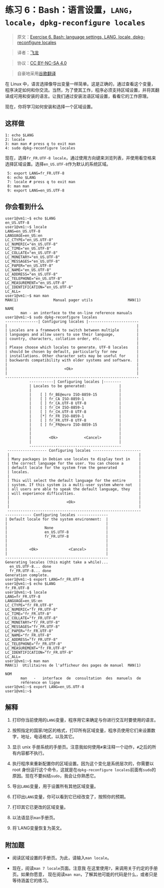# 练习 6：Bash：语言设置，`LANG`，`locale`，`dpkg-reconfigure locales`

> 原文：[Exercise 6. Bash: language settings, LANG, locale, dpkg-reconfigure locales](https://archive.fo/QgMfr)

> 译者：[飞龙](https://github.com/wizardforcel)

> 协议：[CC BY-NC-SA 4.0](http://creativecommons.org/licenses/by-nc-sa/4.0/)

> 自豪地采用[谷歌翻译](https://translate.google.cn/)

在 Linux 中，语言选择像导出变量一样简单。这是正确的，通过查看这个变量，程序决定如何和你交流。当然，为了使其工作，程序必须支持区域设置，并将其翻译成可用和安装的语言。让我们通过安装法语区域设置，看看它的工作原理。

现在，你将学习如何安装和选择一个区域设置。

## 这样做

```
1: echo $LANG
2: locale
3: man man # press q to exit man
4: sudo dpkg-reconfigure locales
```

现在，选择`fr_FR.UTF-8 locale`，通过使用方向键来浏览列表，并使用看空格来选择区域设置。选择`en_US.UTF-8`作为默认的系统区域。

```
 5: export LANG=fr_FR.UTF-8
 6: echo $LANG
 7: locale # press q to exit man
 8: man man
 9: export LANG=en_US.UTF-8
```

## 你会看到什么

```
user1@vm1:~$ echo $LANG
en_US.UTF-8
user1@vm1:~$ locale
LANG=en_US.UTF-8
LANGUAGE=en_US:en
LC_CTYPE="en_US.UTF-8"
LC_NUMERIC="en_US.UTF-8"
LC_TIME="en_US.UTF-8"
LC_COLLATE="en_US.UTF-8"
LC_MONETARY="en_US.UTF-8"
LC_MESSAGES="en_US.UTF-8"
LC_PAPER="en_US.UTF-8"
LC_NAME="en_US.UTF-8"
LC_ADDRESS="en_US.UTF-8"
LC_TELEPHONE="en_US.UTF-8"
LC_MEASUREMENT="en_US.UTF-8"
LC_IDENTIFICATION="en_US.UTF-8"
LC_ALL=
user1@vm1:~$ man man
MAN(1)                Manual pager utils                MAN(1)

NAME
       man - an interface to the on-line reference manuals
user1@vm1:~$ sudo dpkg-reconfigure locales
---------------| Configuring locales |-----------------------
|                                                           |
| Locales are a framework to switch between multiple        |
| languages and allow users to use their language,          |
| country, characters, collation order, etc.                |
|                                                           |
| Please choose which locales to generate. UTF-8 locales    |
| should be chosen by default, particularly for new         |
| installations. Other character sets may be useful for     |
| backwards compatibility with older systems and software.  |
|                                                           |
|                          <Ok>                             |
|                                                           |
-------------------------------------------------------------
           -----------| Configuring locales |--------
           | Locales to be generated:               |
           |                                        |
           |    [ ] fr_BE@euro ISO-8859-15          |
           |    [ ] fr_CA ISO-8859-1                |
           |    [ ] fr_CA.UTF-8 UTF-8               |
           |    [ ] fr_CH ISO-8859-1                |
           |    [ ] fr_CH.UTF-8 UTF-8               |
           |    [*] fr_FR ISO-8859-1                |
           |    [ ] fr_FR.UTF-8 UTF-8               |
           |    [ ] fr_FR@euro ISO-8859-15          |
           |                                        |
           |                                        |
           |        <Ok>            <Cancel>        |
           |                                        |
           ------------------------------------------
 ------------------ Configuring locales ----------------------
 |                                                           |
 | Many packages in Debian use locales to display text in    |
 | the correct language for the user. You can choose a       |
 | default locale for the system from the generated          |
 | locales.                                                  |
 |                                                           |
 | This will select the default language for the entire      |
 | system. If this system is a multi-user system where not   |
 | all users are able to speak the default language, they    |
 | will experience difficulties.                             |
 |                                                           |
 |                          <Ok>                             |
 |                                                           |
 -------------------------------------------------------------
------------ Configuring locales --------------
| Default locale for the system environment:  |
|                                             |
|                 None                        |
|                 en_US.UTF-8                 |
|                 fr_FR.UTF-8                 |
|                                             |
|                                             |
|          <Ok>              <Cancel>         |
|                                             |
-----------------------------------------------
Generating locales (this might take a while)...
  en_US.UTF-8... done
  fr_FR.UTF-8... done
Generation complete.
user1@vm1:~$ export LANG=fr_FR.UTF-8
user1@vm1:~$ echo $LANG
fr_FR.UTF-8
user1@vm1:~$ locale
LANG=fr_FR.UTF-8
LANGUAGE=en_US:en
LC_CTYPE="fr_FR.UTF-8"
LC_NUMERIC="fr_FR.UTF-8"
LC_TIME="fr_FR.UTF-8"
LC_COLLATE="fr_FR.UTF-8"
LC_MONETARY="fr_FR.UTF-8"
LC_MESSAGES="fr_FR.UTF-8"
LC_PAPER="fr_FR.UTF-8"
LC_NAME="fr_FR.UTF-8"
LC_ADDRESS="fr_FR.UTF-8"
LC_TELEPHONE="fr_FR.UTF-8"
LC_MEASUREMENT="fr_FR.UTF-8"
LC_IDENTIFICATION="fr_FR.UTF-8"
LC_ALL=
user1@vm1:~$ man man
MAN(1)  Utilitaires de l'afficheur des pages de manuel  MAN(1)

NOM
       man   -   interface  de  consultation  des  manuels  de
       référence en ligne
user1@vm1:~$ export LANG=en_US.UTF-8
user1@vm1:~$
```

## 解释

1.  打印你当前使用的`LANG`变量，程序用它来确定与你进行交互时要使用的语言。

2.  按照指定的国家/地区的格式，打印所有区域变量，程序员使用它们来设置数字，地址，电话格式，以及其它。

3.  显示 unix 手册系统的手册页。注意我如何使用`#`来注释一个动作，`#`之后的所有内容都不执行。

4.  执行程序来重新配置你的区域设置。因为这个变化是系统层次的，你需要以 root 身份运行这个命令，这就是在`dpkg-reconfigure locales`前面有`sudo`的原因。现在不要纠结`sudo`，我会让你熟悉它。

5.  导出`LANG`变量，用于设置所有其他区域变量。

6.  打印出`LANG`变量，你可以看到它已经改变了，按照你的预期。

7.  打印其它已更改的区域变量。

8.  以法语显示`man`手册页。

9.  将`LANG变量恢复为英文。

## 附加题

+   阅读区域设置的手册页。为此，请输入`man locale`。

+   现在，阅读`man 7 locale`页面。注意我 在这里使用`7`，来调用关于约定的手册页。如果你愿意， 现在阅读`man man`，了解其他可能的代码是什么，或者只是等待涵盖它的练习。

